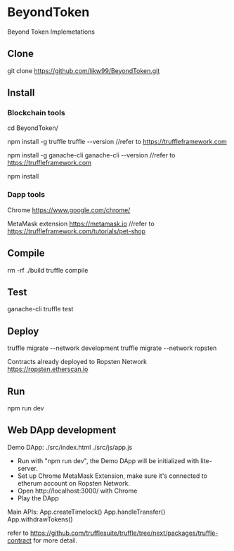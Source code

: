 # BeyondToken
Beyond Token Implemetations

## Clone
git clone https://github.com/likw99/BeyondToken.git

## Install
### Blockchain tools
cd BeyondToken/

npm install -g truffle
truffle --version //refer to <https://truffleframework.com>

npm install -g ganache-cli
ganache-cli --version //refer to <https://truffleframework.com>

npm install

### Dapp tools
Chrome <https://www.google.com/chrome/>

MetaMask extension <https://metamask.io> //refer to <https://truffleframework.com/tutorials/pet-shop>

## Compile
rm -rf ./build
truffle compile

## Test
ganache-cli
truffle test

## Deploy
truffle migrate --network development
truffle migrate --network ropsten

Contracts already deployed to Ropsten Network <https://ropsten.etherscan.io>

## Run
npm run dev

## Web DApp development
Demo DApp:
./src/index.html
./src/js/app.js

- Run with "npm run dev", the Demo DApp will be initialized with lite-server.
- Set up Chrome MetaMask Extension, make sure it's connected to etherum account on Ropsten Network.
- Open http://localhost:3000/ with Chrome
- Play the DApp

Main APIs:
App.createTimelock()
App.handleTransfer()
App.withdrawTokens()

refer to <https://github.com/trufflesuite/truffle/tree/next/packages/truffle-contract> for more detail.